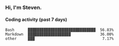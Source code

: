 ### Hi, I'm Steven.

#### Coding activity (past 7 days)
```
Bash      ▓▓▓▓▓▓▓▓▓▓▓▓▓▓▓▓▓▓▓▓▓▓▓▓▓▓▓▓▓▓  56.83%
Markdown  ▓▓▓▓▓▓▓▓▓▓▓▓▓▓▓▓▓▓▓             36.00%
other     ▓▓▓                              7.17%
```
